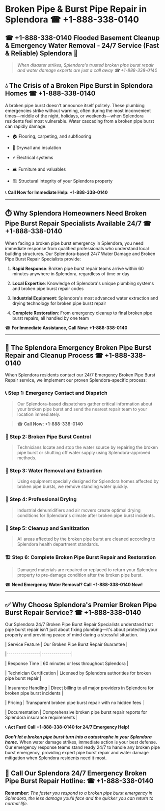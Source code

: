 # Broken Pipe & Burst Pipe Repair in Splendora ☎ +1-888-338-0140  
## ☎ +1-888-338-0140 Flooded Basement Cleanup & Emergency Water Removal - 24/7 Service (Fast & Reliable) Splendora 🚨  

> *When disaster strikes, Splendora's trusted broken pipe burst repair and water damage experts are just a call away ☎ +1-888-338-0140*  

## 💧 The Crisis of a Broken Pipe Burst in Splendora Homes ☎ +1-888-338-0140  

A broken pipe burst doesn't announce itself politely. These plumbing emergencies strike without warning, often during the most inconvenient times—middle of the night, holidays, or weekends—when Splendora residents feel most vulnerable. Water cascading from a broken pipe burst can rapidly damage:  

* 🏠 Flooring, carpeting, and subflooring  
* 🧱 Drywall and insulation  
* ⚡ Electrical systems  
* 🛋️ Furniture and valuables  
* 🏗️ Structural integrity of your Splendora property  

📞 **Call Now for Immediate Help: +1-888-338-0140**  

---  

## ⏱️ Why Splendora Homeowners Need Broken Pipe Burst Repair Specialists Available 24/7 ☎ +1-888-338-0140  

When facing a broken pipe burst emergency in Splendora, you need immediate response from qualified professionals who understand local building structures. Our Splendora-based 24/7 Water Damage and Broken Pipe Burst Repair Specialists provide:  

1. **Rapid Response**: Broken pipe burst repair teams arrive within 60 minutes anywhere in Splendora, regardless of time or day  
2. **Local Expertise**: Knowledge of Splendora's unique plumbing systems and broken pipe burst repair codes  
3. **Industrial Equipment**: Splendora's most advanced water extraction and drying technology for broken pipe burst repair  
4. **Complete Restoration**: From emergency cleanup to final broken pipe burst repairs, all handled by one team  

☎ **For Immediate Assistance, Call Now: +1-888-338-0140**  

---  

## 🔧 The Splendora Emergency Broken Pipe Burst Repair and Cleanup Process ☎ +1-888-338-0140  

When Splendora residents contact our 24/7 Emergency Broken Pipe Burst Repair service, we implement our proven Splendora-specific process:  

### 📞 Step 1: Emergency Contact and Dispatch  
> Our Splendora-based dispatchers gather critical information about your broken pipe burst and send the nearest repair team to your location immediately.  
> ☎ **Call Now: +1-888-338-0140**  

### 🚿 Step 2: Broken Pipe Burst Control  
> Technicians locate and stop the water source by repairing the broken pipe burst or shutting off water supply using Splendora-approved methods.  

### 🌊 Step 3: Water Removal and Extraction  
> Using equipment specially designed for Splendora homes affected by broken pipe bursts, we remove standing water quickly.  

### 💨 Step 4: Professional Drying  
> Industrial dehumidifiers and air movers create optimal drying conditions for Splendora's climate after broken pipe burst incidents.  

### 🧼 Step 5: Cleanup and Sanitization  
> All areas affected by the broken pipe burst are cleaned according to Splendora health department standards.  

### 🏗️ Step 6: Complete Broken Pipe Burst Repair and Restoration  
> Damaged materials are repaired or replaced to return your Splendora property to pre-damage condition after the broken pipe burst.  

☎ **Need Emergency Water Removal? Call +1-888-338-0140 Now!**  

---  

## ✅ Why Choose Splendora's Premier Broken Pipe Burst Repair Service? ☎ +1-888-338-0140  

Our Splendora 24/7 Broken Pipe Burst Repair Specialists understand that pipe burst repair isn't just about fixing plumbing—it's about protecting your property and providing peace of mind during a stressful situation.  

| Service Feature | Our Broken Pipe Burst Repair Guarantee |  
|-----------------|---------------|  
| Response Time | 60 minutes or less throughout Splendora |  
| Technician Certification | Licensed by Splendora authorities for broken pipe burst repair |  
| Insurance Handling | Direct billing to all major providers in Splendora for broken pipe burst incidents |  
| Pricing | Transparent broken pipe burst repair with no hidden fees |  
| Documentation | Comprehensive broken pipe burst repair reports for Splendora insurance requirements |  

📞 **Act Fast! Call +1-888-338-0140 for 24/7 Emergency Help!**  

***Don't let a broken pipe burst turn into a catastrophe in your Splendora home.*** When water damage strikes, immediate action is your best defense. Our emergency response teams stand ready 24/7 to handle any broken pipe burst emergency, providing expert pipe burst repair and water damage mitigation when Splendora residents need it most.  

## 📱 Call Our Splendora 24/7 Emergency Broken Pipe Burst Repair Hotline: ☎ +1-888-338-0140  

**Remember**: *The faster you respond to a broken pipe burst emergency in Splendora, the less damage you'll face and the quicker you can return to normal life.*